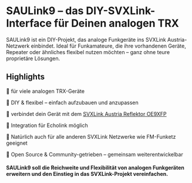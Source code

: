# SAULink9 – das DIY-SVXLink-Interface für Deinen analogen TRX

SAULink9 ist ein DIY-Projekt, das analoge Funkgeräte ins SVXLink Austria-Netzwerk einbindet. Ideal für Funkamateure, die ihre vorhandenen Geräte, Repeater oder ähnliches flexibel nutzen möchten – ganz ohne teure proprietäre Lösungen.

## Highlights

🔹 für viele analogen TRX-Geräte

🔹 DIY & flexibel – einfach aufzubauen und anzupassen

🔹 verbindet dein Gerät mit dem [SVXLink Austria Reflektor OE9XFP](http://oe9xvi.dyndns.org:46197)

🔹 Integration für Echolink möglich

🔹 Natürlich auch für alle anderen SVXLink Netzwerke wie FM-Funketz geeignet

🔹 Open Source & Community-getrieben – gemeinsam weiterentwickelbar


#### SAULink9 soll die Reichweite und Flexibilität von analogen Funkgeräten erweitern und den Einstieg in das SVXLink-Projekt vereinfachen.

